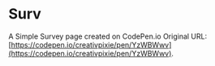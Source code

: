 # Surv

A Simple Survey page created on CodePen.io
Original URL: [https://codepen.io/creativpixie/pen/YzWBWwv](https://codepen.io/creativpixie/pen/YzWBWwv).


